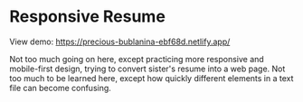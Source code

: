# Responsive Resume

View demo: https://precious-bublanina-ebf68d.netlify.app/

Not too much going on here, except practicing more responsive and mobile-first design, trying to convert sister's resume into a web page. Not too much to be learned here, except how quickly different elements in a text file can become confusing.
